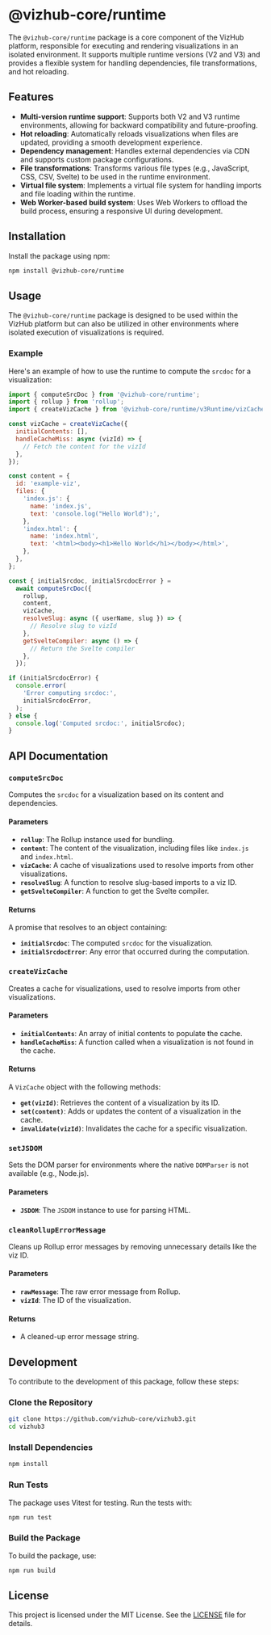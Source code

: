 # @vizhub-core/runtime

The `@vizhub-core/runtime` package is a core component of the VizHub platform, responsible for executing and rendering visualizations in an isolated environment. It supports multiple runtime versions (V2 and V3) and provides a flexible system for handling dependencies, file transformations, and hot reloading.

## Features

- **Multi-version runtime support**: Supports both V2 and V3 runtime environments, allowing for backward compatibility and future-proofing.
- **Hot reloading**: Automatically reloads visualizations when files are updated, providing a smooth development experience.
- **Dependency management**: Handles external dependencies via CDN and supports custom package configurations.
- **File transformations**: Transforms various file types (e.g., JavaScript, CSS, CSV, Svelte) to be used in the runtime environment.
- **Virtual file system**: Implements a virtual file system for handling imports and file loading within the runtime.
- **Web Worker-based build system**: Uses Web Workers to offload the build process, ensuring a responsive UI during development.

## Installation

Install the package using npm:

```bash
npm install @vizhub-core/runtime
```

## Usage

The `@vizhub-core/runtime` package is designed to be used within the VizHub platform but can also be utilized in other environments where isolated execution of visualizations is required.

### Example

Here's an example of how to use the runtime to compute the `srcdoc` for a visualization:

```javascript
import { computeSrcDoc } from '@vizhub-core/runtime';
import { rollup } from 'rollup';
import { createVizCache } from '@vizhub-core/runtime/v3Runtime/vizCache';

const vizCache = createVizCache({
  initialContents: [],
  handleCacheMiss: async (vizId) => {
    // Fetch the content for the vizId
  },
});

const content = {
  id: 'example-viz',
  files: {
    'index.js': {
      name: 'index.js',
      text: 'console.log("Hello World");',
    },
    'index.html': {
      name: 'index.html',
      text: '<html><body><h1>Hello World</h1></body></html>',
    },
  },
};

const { initialSrcdoc, initialSrcdocError } =
  await computeSrcDoc({
    rollup,
    content,
    vizCache,
    resolveSlug: async ({ userName, slug }) => {
      // Resolve slug to vizId
    },
    getSvelteCompiler: async () => {
      // Return the Svelte compiler
    },
  });

if (initialSrcdocError) {
  console.error(
    'Error computing srcdoc:',
    initialSrcdocError,
  );
} else {
  console.log('Computed srcdoc:', initialSrcdoc);
}
```

## API Documentation

### `computeSrcDoc`

Computes the `srcdoc` for a visualization based on its content and dependencies.

#### Parameters

- **`rollup`**: The Rollup instance used for bundling.
- **`content`**: The content of the visualization, including files like `index.js` and `index.html`.
- **`vizCache`**: A cache of visualizations used to resolve imports from other visualizations.
- **`resolveSlug`**: A function to resolve slug-based imports to a viz ID.
- **`getSvelteCompiler`**: A function to get the Svelte compiler.

#### Returns

A promise that resolves to an object containing:

- **`initialSrcdoc`**: The computed `srcdoc` for the visualization.
- **`initialSrcdocError`**: Any error that occurred during the computation.

### `createVizCache`

Creates a cache for visualizations, used to resolve imports from other visualizations.

#### Parameters

- **`initialContents`**: An array of initial contents to populate the cache.
- **`handleCacheMiss`**: A function called when a visualization is not found in the cache.

#### Returns

A `VizCache` object with the following methods:

- **`get(vizId)`**: Retrieves the content of a visualization by its ID.
- **`set(content)`**: Adds or updates the content of a visualization in the cache.
- **`invalidate(vizId)`**: Invalidates the cache for a specific visualization.

### `setJSDOM`

Sets the DOM parser for environments where the native `DOMParser` is not available (e.g., Node.js).

#### Parameters

- **`JSDOM`**: The `JSDOM` instance to use for parsing HTML.

### `cleanRollupErrorMessage`

Cleans up Rollup error messages by removing unnecessary details like the viz ID.

#### Parameters

- **`rawMessage`**: The raw error message from Rollup.
- **`vizId`**: The ID of the visualization.

#### Returns

- A cleaned-up error message string.

## Development

To contribute to the development of this package, follow these steps:

### Clone the Repository

```bash
git clone https://github.com/vizhub-core/vizhub3.git
cd vizhub3
```

### Install Dependencies

```bash
npm install
```

### Run Tests

The package uses Vitest for testing. Run the tests with:

```bash
npm run test
```

### Build the Package

To build the package, use:

```bash
npm run build
```

## License

This project is licensed under the MIT License. See the [LICENSE](LICENSE) file for details.
